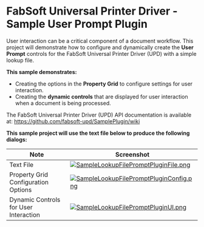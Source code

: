 # FabSoft Universal Printer Driver - Sample User Prompt Plugin
User interaction can be a critical component of a document workflow. This project will demonstrate how to configure and dynamically create the **User Prompt** controls for the FabSoft Universal Printer Driver (UPD) with a simple lookup file.

**This sample demonstrates:**

* Creating the options in the **Property Grid** to configure settings for user interaction.
* Creating the **dynamic controls** that are displayed for user interaction when a document is being processed.

The FabSoft Universal Printer Driver (UPD) API documentation is available at: https://github.com/fabsoft-upd/SamplePlugin/wiki

**This sample project will use the text file below to produce the following dialogs:**


| Note | Screenshot |
|---|---|
|Text File|[![SampleLookupFilePromptPluginFile.png](../../../SamplePlugin/wiki/images/SampleLookupFilePromptPluginFile.png)](../../../SamplePlugin/wiki/images/SampleLookupFilePromptPluginFile.png)|
|Property Grid Configuration Options|[![SampleLookupFilePromptPluginConfig.png](../../../SamplePlugin/wiki/images/SampleLookupFilePromptPluginConfig.png)](../../../SamplePlugin/wiki/images/SampleLookupFilePromptPluginConfig.png)|
|Dynamic Controls for User Interaction|[![SampleLookupFilePromptPluginUI.png](../../../SamplePlugin/wiki/images/SampleLookupFilePromptPluginUI.png)](../../../SamplePlugin/wiki/images/SampleLookupFilePromptPluginUI.png)|
